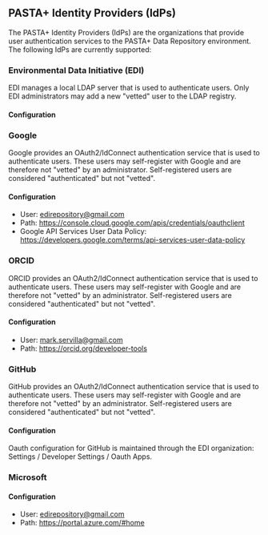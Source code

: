 ## PASTA+ Identity Providers (IdPs)

The PASTA+ Identity Providers (IdPs) are the organizations that provide user
authentication services to the PASTA+ Data Repository environment. The following
IdPs are currently supported:

### Environmental Data Initiative (EDI)
EDI manages a local LDAP server that is used to authenticate users. Only EDI administrators
may add a new "vetted" user to the LDAP registry. 

#### Configuration

### Google
Google provides an OAuth2/IdConnect authentication service that is used to authenticate users.
These users may self-register with Google and are therefore not "vetted" by an administrator.
Self-registered users are considered "authenticated" but not "vetted".


#### Configuration
 - User: edirepository@gmail.com
 - Path: https://console.cloud.google.com/apis/credentials/oauthclient
 - Google API Services User Data Policy: https://developers.google.com/terms/api-services-user-data-policy


### ORCID
ORCID provides an OAuth2/IdConnect authentication service that is used to authenticate users.
These users may self-register with Google and are therefore not "vetted" by an administrator.
Self-registered users are considered "authenticated" but not "vetted".

#### Configuration
 - User: mark.servilla@gmail.com
 - Path: https://orcid.org/developer-tools


### GitHub
GitHub provides an OAuth2/IdConnect authentication service that is used to authenticate users.
These users may self-register with Google and are therefore not "vetted" by an administrator.
Self-registered users are considered "authenticated" but not "vetted".

#### Configuration
Oauth configuration for GitHub is maintained through the EDI organization: Settings / Developer Settings /
Oauth Apps.

### Microsoft

#### Configuration
 - User: edirepository@gmail.com
 - Path: https://portal.azure.com/#home